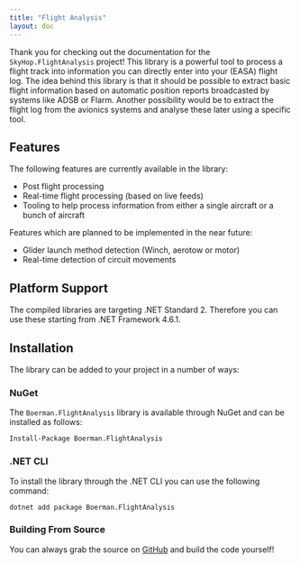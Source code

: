 ```yaml
---
title: "Flight Analysis"
layout: doc
---
```


Thank you for checking out the documentation for the `SkyHop.FlightAnalysis` project! This library is a powerful tool to process a flight track into information you can directly enter into your (EASA) flight log. The idea behind this library is that it should be possible to extract basic flight information based on automatic position reports broadcasted by systems like ADSB or Flarm. Another possibility would be to extract the flight log from the avionics systems and analyse these later using a specific tool.

## Features

The following features are currently available in the library:

* Post flight processing
* Real-time flight processing (based on live feeds)
* Tooling to help process information from either a single aircraft or a bunch of aircraft

Features which are planned to be implemented in the near future:

* Glider launch method detection (Winch, aerotow or motor)
* Real-time detection of circuit movements

## Platform Support

The compiled libraries are targeting .NET Standard 2. Therefore you can use these starting from .NET Framework 4.6.1.

## Installation

The library can be added to your project in a number of ways:

### NuGet

The `Boerman.FlightAnalysis` library is available through NuGet and can be installed as follows:

    Install-Package Boerman.FlightAnalysis

### .NET CLI

To install the library through the .NET CLI you can use the following command:

    dotnet add package Boerman.FlightAnalysis

### Building From Source

You can always grab the source on [GitHub](https://github.com/skyhop-org/FlightAnalysis) and build the code yourself!